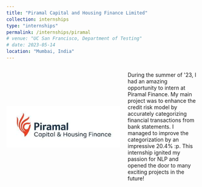 ```yaml
---
title: "Piramal Capital and Housing Finance Limited"
collection: internships
type: "internships"
permalink: /internships/piramal
# venue: "UC San Francisco, Department of Testing"
# date: 2023-05-14
location: "Mumbai, India"
---
```


<div style="display: flex; align-items: center;">
  <img src="../images/pcfhl.jpeg" alt="" width="300" style="margin-right: 20px;">
  <p>During the summer of '23, I had an amazing opportunity to intern at Piramal Finance. My main project was to enhance the credit risk model by accurately categorizing financial transactions from bank statements. I managed to improve the categorization by an impressive 20.4% :p. This internship ignited my passion for NLP and opened the door to many exciting projects in the future!
</p>
</div>


